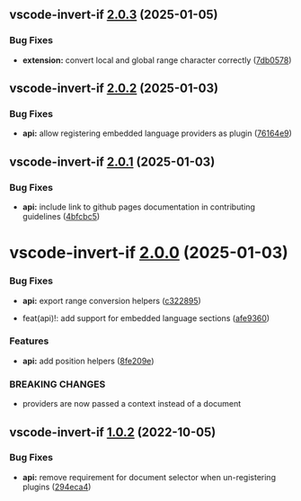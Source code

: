 ## vscode-invert-if [2.0.3](https://github.com/1nVitr0/plugin-vscode-invert-if/compare/vscode-invert-if@2.0.2...vscode-invert-if@2.0.3) (2025-01-05)


### Bug Fixes

* **extension:** convert local and global range character correctly ([7db0578](https://github.com/1nVitr0/plugin-vscode-invert-if/commit/7db0578ee31732c911e4ead7dad8869427a5c8b7))

## vscode-invert-if [2.0.2](https://github.com/1nVitr0/plugin-vscode-invert-if/compare/vscode-invert-if@2.0.1...vscode-invert-if@2.0.2) (2025-01-03)


### Bug Fixes

* **api:** allow registering embedded language providers as plugin ([76164e9](https://github.com/1nVitr0/plugin-vscode-invert-if/commit/76164e9b5170ea7e40502719e7a9179a4d477071))

## vscode-invert-if [2.0.1](https://github.com/1nVitr0/plugin-vscode-invert-if/compare/vscode-invert-if@2.0.0...vscode-invert-if@2.0.1) (2025-01-03)


### Bug Fixes

* **api:** include link to github pages documentation in contributing guidelines ([4bfcbc5](https://github.com/1nVitr0/plugin-vscode-invert-if/commit/4bfcbc5479718aa79deffd16cb430a8cc247d458))

# vscode-invert-if [2.0.0](https://github.com/1nVitr0/plugin-vscode-invert-if/compare/vscode-invert-if@1.0.2...vscode-invert-if@2.0.0) (2025-01-03)


### Bug Fixes

* **api:** export range conversion helpers ([c322895](https://github.com/1nVitr0/plugin-vscode-invert-if/commit/c322895897017093ea309ecbfa3bd9a681b66d9c))


* feat(api)!: add support for embedded language sections ([afe9360](https://github.com/1nVitr0/plugin-vscode-invert-if/commit/afe93605e4d46e66c4893b70d7b851f2217e9725))


### Features

* **api:** add position helpers ([8fe209e](https://github.com/1nVitr0/plugin-vscode-invert-if/commit/8fe209e16cb1a66e0b712f93e2a8d2155d99ce5d))


### BREAKING CHANGES

* providers are now passed a context instead of a document

## vscode-invert-if [1.0.2](https://github.com/1nVitr0/plugin-vscode-invert-if/compare/vscode-invert-if@v1.0.1...vscode-invert-if@1.0.2) (2022-10-05)


### Bug Fixes

* **api:** remove requirement for document selector when un-registering plugins ([294eca4](https://github.com/1nVitr0/plugin-vscode-invert-if/commit/294eca44d24b3b869c484904ae45f63a5bf17fea))
